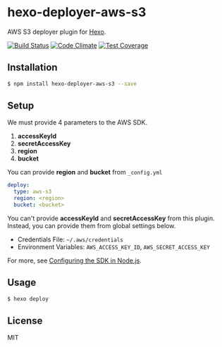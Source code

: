 # hexo-deployer-aws-s3

AWS S3 deployer plugin for [Hexo].

[![Build Status](https://travis-ci.org/kei-ito/hexo-deployer-aws-s3.svg?branch=master)](https://travis-ci.org/kei-ito/hexo-deployer-aws-s3)
[![Code Climate](https://lima.codeclimate.com/github/kei-ito/hexo-deployer-aws-s3/badges/gpa.svg)](https://lima.codeclimate.com/github/kei-ito/hexo-deployer-aws-s3)
[![Test Coverage](https://lima.codeclimate.com/github/kei-ito/hexo-deployer-aws-s3/badges/coverage.svg)](https://lima.codeclimate.com/github/kei-ito/hexo-deployer-aws-s3/coverage)

## Installation

``` bash
$ npm install hexo-deployer-aws-s3 --save
```

## Setup

We must provide 4 parameters to the AWS SDK.

1. **accessKeyId**
2. **secretAccessKey**
3. **region**
4. **bucket**

You can provide **region** and **bucket** from `_config.yml`

``` yaml
deploy:
  type: aws-s3
  region: <region>
  bucket: <bucket>
```

You can't provide **accessKeyId** and **secretAccessKey** from this plugin.
Instead, you can provide them from global settings below.

- Credentials File: `~/.aws/credentials`
- Environment Variables: `AWS_ACCESS_KEY_ID`, `AWS_SECRET_ACCESS_KEY`

For more, see [Configuring the SDK in Node.js].

[Hexo]: http://hexo.io/
[Configuring the SDK in Node.js]: http://docs.aws.amazon.com/AWSJavaScriptSDK/guide/node-configuring.html

## Usage

``` bash
$ hexo deploy
```

## License
MIT
